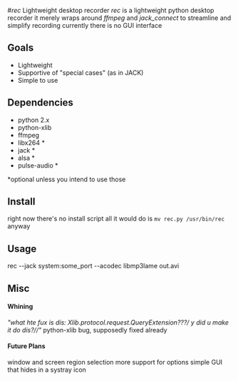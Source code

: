 #_rec_ Lightweight desktop recorder
_rec_ is a lightweight python desktop recorder
it merely wraps around _ffmpeg_ and _jack_connect_ to streamline and simplify recording
currently there is no GUI interface

## Goals
* Lightweight
* Supportive of "special cases" (as in JACK)
* Simple to use

## Dependencies
* python 2.x
* python-xlib
* ffmpeg
* libx264 *
* jack *
* alsa *
* pulse-audio *

*optional unless you intend to use those

## Install
right now there's no install script
all it would do is `mv rec.py /usr/bin/rec` anyway

## Usage
rec --jack system:some_port --acodec libmp3lame out.avi

## Misc
#### Whining
_"what hte fux is dis: Xlib.protocol.request.QueryExtension???/ y did u make it do dis?//"_
python-xlib bug, supposedly fixed already

#### Future Plans
window and screen region selection
more support for options
simple GUI that hides in a systray icon
